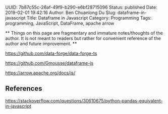 UUID: 7b87c55c-26af-49f9-b290-e6bf28715096
Status: published
Date: 2019-02-01 19:42:16
Author: Ben Chuanlong Du
Slug: dataframe-in-javascript
Title: Dataframe in Javascript
Category: Programming
Tags: programming, JavaScript, DataFrame, apache arrow

**
Things on this page are
fragmentary and immature notes/thoughts of the author.
It is not meant to readers
but rather for convenient reference of the author and future improvement.
**

https://github.com/data-forge/data-forge-ts

https://github.com/Gmousse/dataframe-js

https://arrow.apache.org/docs/js/

## References

https://stackoverflow.com/questions/30610675/python-pandas-equivalent-in-javascript
